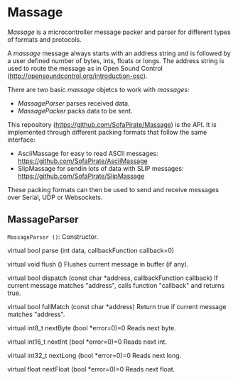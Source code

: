 Massage
=================

*Massage* is a microcontroller message packer and parser for different types of formats and protocols. 

A *massage* message always starts with an address string and is followed by a user defined number of bytes, ints, floats or longs.  The address string is used to route the message as in Open Sound Control (http://opensoundcontrol.org/introduction-osc).

There are two basic *massage* objetcs to work with *massages*:
* *MassageParser* parses received data.
* *MassagePacker* packs data to be sent.


This repository (https://github.com/SofaPirate/Massage) is the API. It is implemented through different packing formats that follow the same interface:
* AsciiMassage for easy to read ASCII messages: https://github.com/SofaPirate/AsciiMassage
* SlipMassage for sendin lots of data with SLIP messages: https://github.com/SofaPirate/SlipMassage

These packing formats can then be used to send and receive messages over Serial, UDP or Websockets.

MassageParser
-------------

`MassageParser ()`: Constructor.
 
virtual bool 	parse (int data, callbackFunction callback=0)
 
virtual void 	flush ()
 	Flushes current message in buffer (if any).
 
virtual bool 	dispatch (const char *address, callbackFunction callback)
 	If current message matches "address", calls function "callback" and returns true.
 
virtual bool 	fullMatch (const char *address)
 	Return true if current message matches "address".
 
virtual int8_t 	nextByte (bool *error=0)=0
 	Reads next byte.
 
virtual int16_t 	nextInt (bool *error=0)=0
 	Reads next int.
 
virtual int32_t 	nextLong (bool *error=0)=0
 	Reads next long.
 
virtual float 	nextFloat (bool *error=0)=0
 	Reads next float. 
